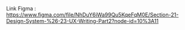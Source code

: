 Link Figma : https://www.figma.com/file/NhDuY6iWa99Qu5KqeFqM0E/Section-21-Design-System-%26-23-UX-Writing-Part2?node-id=10%3A11
